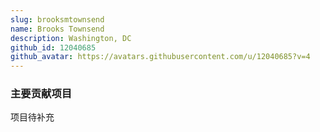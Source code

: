 ```yaml
---
slug: brooksmtownsend
name: Brooks Townsend
description: Washington, DC
github_id: 12040685
github_avatar: https://avatars.githubusercontent.com/u/12040685?v=4
---
```


### 主要贡献项目

项目待补充
